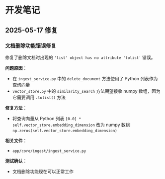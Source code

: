 # 开发笔记

## 2025-05-17 修复

### 文档删除功能错误修复

修复了删除文档时出现的 `'list' object has no attribute 'tolist'` 错误。

**问题原因**：
- 在 `ingest_service.py` 中的 `delete_document` 方法使用了 Python 列表作为查询向量
- `vector_store.py` 中的 `similarity_search` 方法期望接收 numpy 数组，因为它需要调用 `.tolist()` 方法

**修复方法**：
- 将查询向量从 Python 列表 `[0.0] * self.vector_store.embedding_dimension` 改为 numpy 数组 `np.zeros(self.vector_store.embedding_dimension)`

**相关文件**：
- `app/core/ingest/ingest_service.py`

**测试确认**：
- 文档删除功能现在可以正常工作 